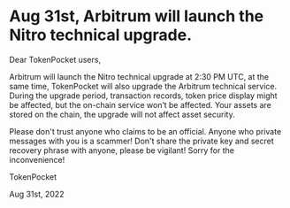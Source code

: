 # Aug 31st, Arbitrum will launch the Nitro technical upgrade.

Dear TokenPocket users,

Arbitrum will launch the Nitro technical upgrade at 2:30 PM UTC, at the same time, TokenPocket will also upgrade the Arbitrum technical service. During the upgrade period, transaction records, token price display might be affected, but the on-chain service won’t be affected. Your assets are stored on the chain, the upgrade will not affect asset security.



Please don't trust anyone who claims to be an official. Anyone who private messages with you is a scammer! Don't share the private key and secret recovery phrase with anyone, please be vigilant! Sorry for the inconvenience!



TokenPocket&#x20;

Aug 31st, 2022
